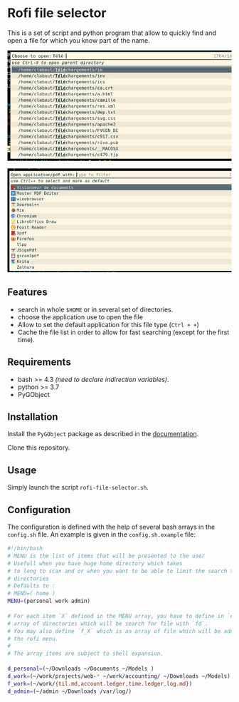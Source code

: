 # Rofi file selector

This is a set of script and python program that allow to quickly find and open
a file for which you know part of the name.

![Choosing the file to open](./file_selector.png)

![Choosing the application to use](./opener-selector.png)

## Features

- search in whole `$HOME` or in several set of directories.
- choose the application use to open the file
- Allow to set the default application for this file type (`Ctrl + +`)
- Cache the file list in order to allow for fast searching (except for the
  first time).

## Requirements
- bash >= 4.3 *(need to declare indirection variables)*.
- python >= 3.7
- PyGObject

## Installation

Install the `PyGObject` package as described in the
[documentation](https://pygobject.readthedocs.io/en/latest/getting_started.html).

Clone this repository.

## Usage

Simply launch the script `rofi-file-selector.sh`.

## Configuration

The configuration is defined with the help of several bash arrays in the
`config.sh` file. An example is given in the `config.sh.example` file:
```bash
#!/bin/bash
# MENU is the list of items that will be presented to the user
# Usefull when you have huge home directory which takes
# to long to scan and or when you want to be able to limit the search to some
# directories
# Defaults to :
# MENU=( home )
MENU=(personal work admin)

# For each item `X` defined in the MENU array, you have to define in `d_X` an
# array of directories which will be search for file with `fd`.
# You may also define `f_X` which is an array of file which will be added to
# the rofi menu.
#
# The array items are subject to shell expansion.

d_personal=(~/Downloads ~/Documents ~/Models )
d_work=(~/work/projects/web-* ~/work/accounting/ ~/Downloads ~/Models)
f_work=(~/work/{til.md,account.ledger,time.ledger,log.md})
d_admin=(~/admin ~/Downloads /var/log/)
```
